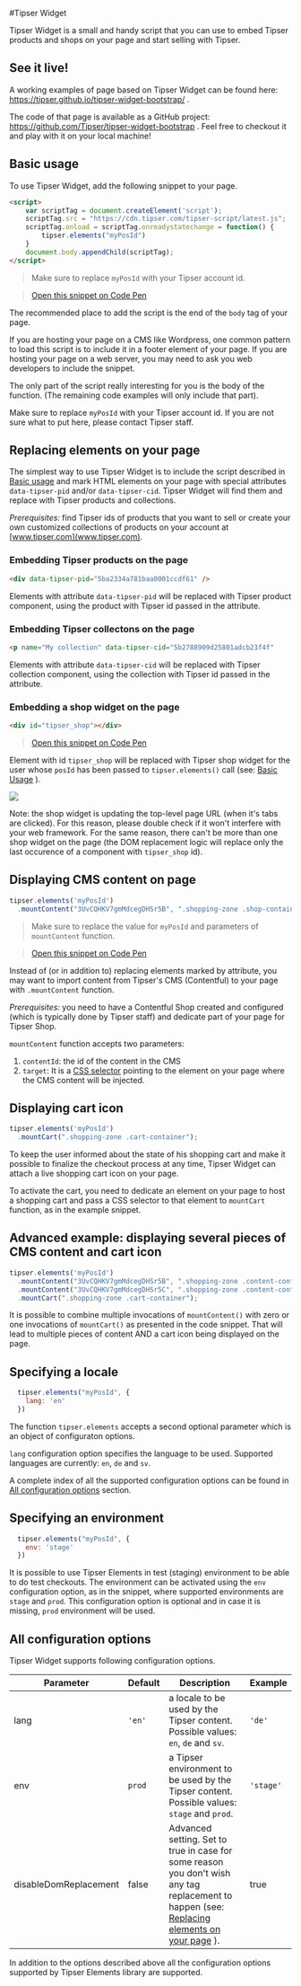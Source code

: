 #Tipser Widget

Tipser Widget is a small and handy script that you can use to embed Tipser products and shops on your page and start selling with Tipser.

## See it live! ##

A working examples of page based on Tipser Widget can be found here: https://tipser.github.io/tipser-widget-bootstrap/ .

The code of that page is available as a GitHub project: https://github.com/Tipser/tipser-widget-bootstrap . Feel free to checkout it and play with it on your local machine!

## Basic usage ##

To use Tipser Widget, add the following snippet to your page.

```html
<script>
    var scriptTag = document.createElement('script');
    scriptTag.src = "https://cdn.tipser.com/tipser-script/latest.js";
    scriptTag.onload = scriptTag.onreadystatechange = function() {
        tipser.elements("myPosId")
    }
    document.body.appendChild(scriptTag);
</script>
```

> Make sure to replace `myPosId` with your Tipser account id.

> [Open this snippet on Code Pen](https://codepen.io/tipser-tech/pen/BEyogM)

<aside class="notice">
The recommended place to add the script is the end of the <code>body</code> tag of your page.
</aside>

If you are hosting your page on a CMS like Wordpress, one common pattern to load this script is to include it in a footer element of your page. If you are hosting your page on a web server, you may need to ask you web developers to include the snippet.

The only part of the script really interesting for you is the body of the function. (The remaining code examples will only include that part).

<aside class="notice">
Make sure to replace <code>myPosId</code> with your Tipser account id. If you are not sure what to put here, please contact Tipser staff.
</aside>

## Replacing elements on your page ##

The simplest way to use Tipser Widget is to include the script described in [Basic usage](#basic-usage) and mark HTML elements on your page with special attributes `data-tipser-pid` and/or `data-tipser-cid`. 
Tipser Widget will find them and replace with Tipser products and collections.

_Prerequisites:_ find Tipser ids of products that you want to sell or create your own customized collections of products on your account at [www.tipser.com](www.tipser.com).

### Embedding Tipser products on the page ###

```html
<div data-tipser-pid="5ba2334a781baa0001ccdf61" />
```

Elements with attribute `data-tipser-pid` will be replaced with Tipser product component, using the product with Tipser id passed in the attribute.

### Embedding Tipser collectons on the page ###

```html
<p name="My collection" data-tipser-cid="5b2788909d25801adcb23f4f"
```

Elements with attribute `data-tipser-cid` will be replaced with Tipser collection component, using the collection with Tipser id passed in the attribute.

### Embedding a shop widget on the page ###

```html
<div id="tipser_shop"></div>
```

> [Open this snippet on Code Pen](https://codepen.io/tipser-tech/pen/YMMKMp)

Element with id `tipser_shop` will be replaced with Tipser shop widget for the user whose `posId` has been passed to `tipser.elements()` call (see: [Basic Usage](#basic-usage) ).

[![](shop_component.png)](/images/shop_component.png)

Note: the shop widget is updating the top-level page URL (when it's tabs are clicked). For this reason, please double check if it won't interfere with your web framework. 
For the same reason, there can't be more than one shop widget on the page (the DOM replacement logic will replace only the last occurence of a component with `tipser_shop` id).

## Displaying CMS content on page ##

```js
tipser.elements('myPosId')
  .mountContent("3UvCQHKV7gmMdcegDHSr5B", ".shopping-zone .shop-container");
```

> Make sure to replace the value for `myPosId` and parameters of `mountContent` function.

> [Open this snippet on Code Pen](https://codepen.io/tipser-tech/pen/RONrZv)

Instead of (or in addition to) replacing elements marked by attribute, you may want to import content from Tipser's CMS (Contentful) to your page with `.mountContent` function.

_Prerequisites:_ you need to have a Contentful Shop created and configured (which is typically done by Tipser staff) and dedicate part of your page for Tipser Shop.

`mountContent` function accepts two parameters:

1. `contentId`: the id of the content in the CMS 
2. `target`: It is a [CSS selector](https://www.w3schools.com/cssref/css_selectors.asp) pointing to the element on your page where the CMS content will be injected.

## Displaying cart icon ##

```js
tipser.elements('myPosId')
  .mountCart(".shopping-zone .cart-container");
```

To keep the user informed about the state of his shopping cart and make it possible to finalize the checkout process at any time, Tipser Widget can attach a live shopping cart icon on your page.

To activate the cart, you need to dedicate an element on your page to host a shopping cart and pass a CSS selector to that element to `mountCart` function, as in the example snippet.

## Advanced example: displaying several pieces of CMS content and cart icon ##

```js
tipser.elements('myPosId')
  .mountContent("3UvCQHKV7gmMdcegDHSr5B", ".shopping-zone .content-container1")
  .mountContent("3UvCQHKV7gmMdcegDHSr5C", ".shopping-zone .content-container2")
  .mountCart(".shopping-zone .cart-container");
```

It is possible to combine multiple invocations of `mountContent()` with zero or one invocations of `mountCart()` as presented in the code snippet. That will lead to multiple pieces of content
AND a cart icon being displayed on the page.

## Specifying a locale ##

```js
  tipser.elements("myPosId", {
    lang: 'en'
  })
```

The function `tipser.elements` accepts a second optional parameter which is an object of configuraton options.

`lang` configuration option specifies the language to be used. Supported languages are currently: `en`, `de` and `sv`.

A complete index of all the supported configuration options can be found in [All configuration options](#all-configuration-options) section.

## Specifying an environment ##

```js
  tipser.elements("myPosId", {
    env: 'stage'
  })
```

It is possible to use Tipser Elements in test (staging) environment to be able to do test checkouts. The environment can be activated using the `env` configuration option, as in the snippet, 
where supported environments are `stage` and `prod`. This configuration option is optional and in case it is missing, `prod` environment will be used. 

## All configuration options ##

Tipser Widget supports following configuration options.

Parameter | Default | Description | Example
--------- | ------- | ----------- | -------
lang | `'en'` | a locale to be used by the Tipser content. Possible values: `en`, `de` and `sv`. | `'de'` 
env | `prod` | a Tipser environment to be used by the Tipser content. Possible values: `stage` and `prod`. | `'stage'`
disableDomReplacement | false | Advanced setting. Set to true in case for some reason you don't wish any tag replacement to happen (see: [Replacing elements on your page](#replacing-elements-on-your-page) ). | true

In addition to the options described above all the configuration options supported by Tipser Elements library are supported.
   
